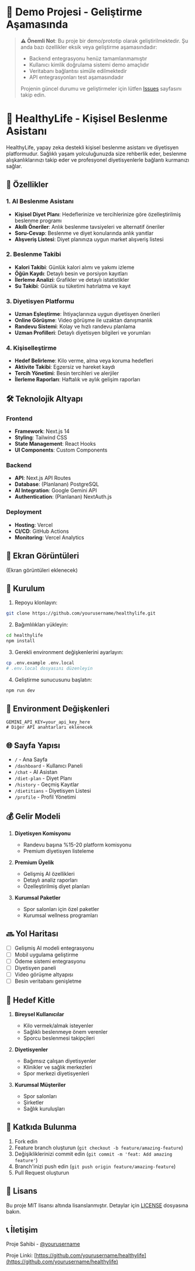 # 🚧 Demo Projesi - Geliştirme Aşamasında

> **⚠️ Önemli Not**: Bu proje bir demo/prototip olarak geliştirilmektedir. Şu anda bazı özellikler eksik veya geliştirme aşamasındadır:
> - Backend entegrasyonu henüz tamamlanmamıştır
> - Kullanıcı kimlik doğrulama sistemi demo amaçlıdır
> - Veritabanı bağlantısı simüle edilmektedir
> - API entegrasyonları test aşamasındadır
> 
> Projenin güncel durumu ve geliştirmeler için lütfen [Issues](https://github.com/yourusername/healthylife/issues) sayfasını takip edin.

# 🥗 HealthyLife - Kişisel Beslenme Asistanı

HealthyLife, yapay zeka destekli kişisel beslenme asistanı ve diyetisyen platformudur. Sağlıklı yaşam yolculuğunuzda size rehberlik eder, beslenme alışkanlıklarınızı takip eder ve profesyonel diyetisyenlerle bağlantı kurmanızı sağlar.

## 🌟 Özellikler

### 1. AI Beslenme Asistanı
- **Kişisel Diyet Planı**: Hedeflerinize ve tercihlerinize göre özelleştirilmiş beslenme programı
- **Akıllı Öneriler**: Anlık beslenme tavsiyeleri ve alternatif öneriler
- **Soru-Cevap**: Beslenme ve diyet konularında anlık yanıtlar
- **Alışveriş Listesi**: Diyet planınıza uygun market alışveriş listesi

### 2. Beslenme Takibi
- **Kalori Takibi**: Günlük kalori alımı ve yakımı izleme
- **Öğün Kaydı**: Detaylı besin ve porsiyon kayıtları
- **İlerleme Analizi**: Grafikler ve detaylı istatistikler
- **Su Takibi**: Günlük su tüketimi hatırlatma ve kayıt

### 3. Diyetisyen Platformu
- **Uzman Eşleştirme**: İhtiyaçlarınıza uygun diyetisyen önerileri
- **Online Görüşme**: Video görüşme ile uzaktan danışmanlık
- **Randevu Sistemi**: Kolay ve hızlı randevu planlama
- **Uzman Profilleri**: Detaylı diyetisyen bilgileri ve yorumları

### 4. Kişiselleştirme
- **Hedef Belirleme**: Kilo verme, alma veya koruma hedefleri
- **Aktivite Takibi**: Egzersiz ve hareket kaydı
- **Tercih Yönetimi**: Besin tercihleri ve alerjiler
- **İlerleme Raporları**: Haftalık ve aylık gelişim raporları

## 🛠️ Teknolojik Altyapı

### Frontend
- **Framework**: Next.js 14
- **Styling**: Tailwind CSS
- **State Management**: React Hooks
- **UI Components**: Custom Components

### Backend
- **API**: Next.js API Routes
- **Database**: (Planlanan) PostgreSQL
- **AI Integration**: Google Gemini API
- **Authentication**: (Planlanan) NextAuth.js

### Deployment
- **Hosting**: Vercel
- **CI/CD**: GitHub Actions
- **Monitoring**: Vercel Analytics

## 📱 Ekran Görüntüleri

(Ekran görüntüleri eklenecek)

## 🚀 Kurulum

1. Repoyu klonlayın:
```bash
git clone https://github.com/yourusername/healthylife.git
```

2. Bağımlılıkları yükleyin:
```bash
cd healthylife
npm install
```

3. Gerekli environment değişkenlerini ayarlayın:
```bash
cp .env.example .env.local
# .env.local dosyasını düzenleyin
```

4. Geliştirme sunucusunu başlatın:
```bash
npm run dev
```

## 🔧 Environment Değişkenleri

```env
GEMINI_API_KEY=your_api_key_here
# Diğer API anahtarları eklenecek
```

## 🌐 Sayfa Yapısı

- `/` - Ana Sayfa
- `/dashboard` - Kullanıcı Paneli
- `/chat` - AI Asistan
- `/diet-plan` - Diyet Planı
- `/history` - Geçmiş Kayıtlar
- `/dietitians` - Diyetisyen Listesi
- `/profile` - Profil Yönetimi

## 💰 Gelir Modeli

1. **Diyetisyen Komisyonu**
   - Randevu başına %15-20 platform komisyonu
   - Premium diyetisyen listeleme

2. **Premium Üyelik**
   - Gelişmiş AI özellikleri
   - Detaylı analiz raporları
   - Özelleştirilmiş diyet planları

3. **Kurumsal Paketler**
   - Spor salonları için özel paketler
   - Kurumsal wellness programları

## 🔜 Yol Haritası

- [ ] Gelişmiş AI modeli entegrasyonu
- [ ] Mobil uygulama geliştirme
- [ ] Ödeme sistemi entegrasyonu
- [ ] Diyetisyen paneli
- [ ] Video görüşme altyapısı
- [ ] Besin veritabanı genişletme

## 👥 Hedef Kitle

1. **Bireysel Kullanıcılar**
   - Kilo vermek/almak isteyenler
   - Sağlıklı beslenmeye önem verenler
   - Sporcu beslenmesi takipçileri

2. **Diyetisyenler**
   - Bağımsız çalışan diyetisyenler
   - Klinikler ve sağlık merkezleri
   - Spor merkezi diyetisyenleri

3. **Kurumsal Müşteriler**
   - Spor salonları
   - Şirketler
   - Sağlık kuruluşları

## 🤝 Katkıda Bulunma

1. Fork edin
2. Feature branch oluşturun (`git checkout -b feature/amazing-feature`)
3. Değişikliklerinizi commit edin (`git commit -m 'feat: Add amazing feature'`)
4. Branch'inizi push edin (`git push origin feature/amazing-feature`)
5. Pull Request oluşturun

## 📄 Lisans

Bu proje MIT lisansı altında lisanslanmıştır. Detaylar için [LICENSE](LICENSE) dosyasına bakın.

## 📞 İletişim

Proje Sahibi - [@yourusername](https://twitter.com/yourusername)

Proje Linki: [https://github.com/yourusername/healthylife](https://github.com/yourusername/healthylife)
